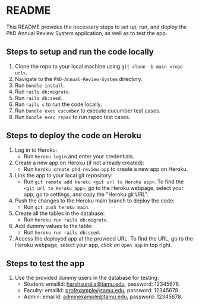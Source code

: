 # README

This README provides the necessary steps to set up, run, and deploy the PhD Annual Review System application, as well as to test the app.

## Steps to setup and run the code locally

1. Clone the repo to your local machine using `git clone -b main <repo url>`.
2. Navigate to the `PhD-Annual-Review-System` directory.
3. Run `bundle install`.
4. Run `rails db:migrate`.
5. Run `rails db:seed`.
6. Run `rails s` to run the code locally.
7. Run `bundle exec cucumber` to execute cucumber test cases.
8. Run `bundle exec rspec` to run rspec test cases.

## Steps to deploy the code on Heroku

1. Log in to Heroku:
    - Run `heroku login` and enter your credentials.
2. Create a new app on Heroku (if not already created):
    - Run `heroku create phd-review-app` to create a new app on Heroku.
3. Link the app to your local git repository:
    - Run `git remote add heroku <git url to Heroku app>`. To find the `<git url to Heroku app>`, go to the Heroku webpage, select your app, go to settings, and copy the "Heroku git URL".
4. Push the changes to the Heroku main branch to deploy the code:
    - Run `git push heroku main`.
5. Create all the tables in the database:
    - Run `heroku run rails db:migrate`.
6. Add dummy values to the table:
    - Run `heroku run rails db:seed`.
7. Access the deployed app at the provided URL. To find the URL, go to the Heroku webpage, select your app, click on `Open app` in top right.

## Steps to test the app

1. Use the provided dummy users in the database for testing:
    - Student: emailId: harshsurolia@tamu.edu, password: 12345678.
    - Faculty: emailId: profexample@tamu.edu, password: 12345678.
    - Admin: emailId: adminexample@tamu.edu, password: 12345678.
